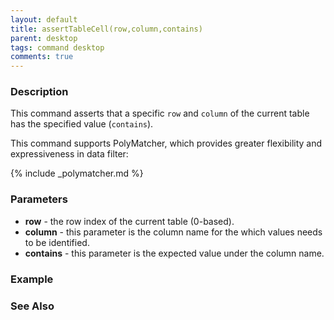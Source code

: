 ```yaml
---
layout: default
title: assertTableCell(row,column,contains)
parent: desktop
tags: command desktop
comments: true
---
```


### Description
This command asserts that a specific `row` and `column` of the current table has the specified value (`contains`).

This command supports PolyMatcher, which provides greater flexibility and expressiveness in data filter:

{% include _polymatcher.md %}


### Parameters
- **row** -  the row index of the current table (0-based).
- **column** -  this parameter is the column name for the which values needs to be identified.
- **contains** -  this parameter is the expected value under the column name.


### Example


### See Also

